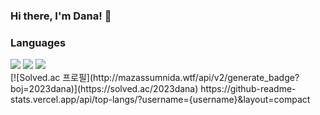 ### Hi there, I'm Dana! 👋
### Languages
<div>
<img src="https://img.shields.io/badge/JavaScript-F7DF1E?style=flat-square&logo=JavaScript&logoColor=white"/>
<img src="https://img.shields.io/badge/Java-007396?style=flat-square&logo=java&logoColor=white"/>
<img src="https://img.shields.io/badge/Spring-6DB33F?style=flat-square&logo=Spring&logoColor=white"/>
</div>
[![Solved.ac 프로필](http://mazassumnida.wtf/api/v2/generate_badge?boj=2023dana)](https://solved.ac/2023dana)
https://github-readme-stats.vercel.app/api/top-langs/?username={username}&layout=compact
